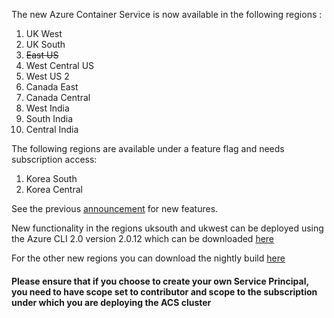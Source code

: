 The new Azure Container Service is now available in the following regions :

1. UK West
2. UK South
3. ~~East US~~
4. West Central US
5. West US 2
6. Canada East
7. Canada Central
8. West India
9. South India
10. Central India

The following regions are available under a feature flag and needs subscription access:

1. Korea South
2. Korea Central

See the previous [announcement](/2017-06-28-acs-uk-public-preview.md) for new features.

New functionality in the regions uksouth and ukwest can be deployed using the Azure CLI 2.0  version 2.0.12 which can be 
downloaded [here](https://docs.microsoft.com/en-us/cli/azure/install-azure-cli)

For the other new regions you can download the nightly build [here](https://github.com/Azure/azure-cli#nightly-builds) 

#### Please ensure that if you choose to create your own Service Principal, you need to have scope set to contributor and scope to the subscription under which you are deploying the ACS cluster
